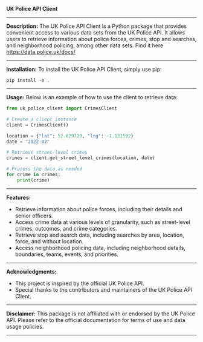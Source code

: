**UK Police API Client**

---

**Description:**
The UK Police API Client is a Python package that provides convenient access to various data sets from the UK Police API. It allows users to retrieve information about police forces, crimes, stop and searches, and neighborhood policing, among other data sets. Find it here https://data.police.uk/docs/

---

**Installation:**
To install the UK Police API Client, simply use pip:

```
pip install -e . 
```

---

**Usage:**
Below is an example of how to use the client to retrieve data:

```python
from uk_police_client import CrimesClient

# Create a client instance
client = CrimesClient()

location = {"lat": 52.629729, "lng": -1.131592}
date = "2022-02"

# Retrieve street-level crimes
crimes = client.get_street_level_crimes(location, date)

# Process the data as needed
for crime in crimes:
    print(crime)
```

---

**Features:**
- Retrieve information about police forces, including their details and senior officers.
- Access crime data at various levels of granularity, such as street-level crimes, outcomes, and crime categories.
- Retrieve stop and search data, including searches by area, location, force, and without location.
- Access neighborhood policing data, including neighborhood details, boundaries, teams, events, and priorities.

---


**Acknowledgments:**
- This project is inspired by the official UK Police API.
- Special thanks to the contributors and maintainers of the UK Police API Client.

---

**Disclaimer:**
This package is not affiliated with or endorsed by the UK Police API. Please refer to the official documentation for terms of use and data usage policies.

--- 